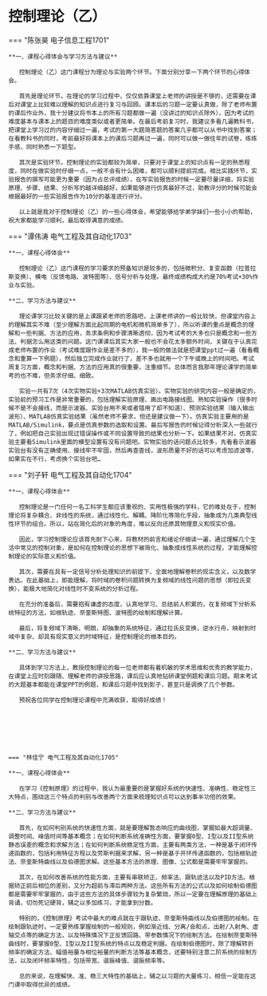 # 控制理论（乙）

=== "陈张昊 电子信息工程1701"

    **一、课程心得体会与学习方法与建议**

    ​	控制理论（乙）这门课程分为理论与实验两个环节。下面分别分享一下两个环节的心得体会。

    ​	首先是理论环节。在理论的学习过程中，仅仅依靠课堂上老师的讲授是不够的，还需要在课后对课堂上比较难以理解的知识点进行复习与回顾。课本后的习题一定要认真做，除了老师布置的课后作业外，我十分建议将书本上的所有习题都做一遍（没讲过的知识点除外），因为考试的难度基本与课本上的题目的难度类似或者更简单。在最后考前复习时，我建议多看几遍教科书，把课堂上学习过的内容仔细过一遍，考试的第一大题简答题的答案几乎都可以从书中找到答案；在看教科书的同时，考前最好将课本上的课后习题再过一遍，同时可以做一做往年的试卷，练练手感，同时熟悉一下题型。

    ​	其次是实验环节。控制理论的实验都较为简单，只要对于课堂上的知识点有一定的熟悉程度，同时在做实验时仔细一点，一般不会有什么困难，都可以顺利提前完成。相比实践环节，实验报告的撰写可能更为重要（因为占总评成绩），在写实验报告的时候一定要尽量详细，将实验原理、步骤、结果、分析写的越详细越好，如果能够进行仿真最好不过，助教评分的时候可能会根据最好的一些实验报告作为10分的基准进行评分。

    ​	以上就是我对于控制理论（乙）的一些心得体会，希望能够给学弟学妹们一些小小的帮助，祝大家都能学习顺利，最后取得满意的成绩。

=== "谭伟涛 电气工程及其自动化1703"

    **一、课程心得体会**

    ​	控制理论（乙）这门课程的学习要求的预备知识是较多的，包括微积分、复变函数（拉普拉斯变换）、模电（反馈电路、波特图等）、信号分析与处理。最终成绩构成大约是70%考试+30%作业与实验。

    **二、学习方法与建议**

    ​	理论课学习比较关键的是上课跟紧老师的思路吧，上课老师讲的一般比较快，但课堂内容上的理解其实不难（至少理解方面比起同期的电机和微机简单多了），所以听课的重点是概念的理解和一些判据、方法的应用，务求条例和步骤清晰透彻，因为考试考的大多也只是概念和一些方法、判据怎么用这类的问题。这门课课后其实大家一般也不会花太多额外时间，关键在于认真完成老师布置的作业（考试难度跟作业是差不多的），我一般的做法就是把课堂ppt过一遍（看看概念和重算一下例题），然后独立完成作业就行了，差不多也就用一个下午或晚上的时间吧。考试周复习方面，概念和判据、方法的应用真的很重要，注重细节。总体而言我那年理论课学的简单考的也不难，但务求仔细、细致。

    ​	实验一共有7次（4次实物实验+3次MATLAB仿真实验）。实物实验的研究内容一般是确定的，实验前的预习工作是非常重要的，包括理解实验原理、画出电路接线图、熟知实验操作（很多时候不是不会接线，而是示波器、实验台用不来或者错用了却不知道）、预测实验结果（输入输出波形）、MATLAB仿真实验结果（虽然老师不要求，但还是建议做一下）。仿真实验主要用的是MATLAB/Simulink，要点是仿真参数的选取和设置。最后写报告的时候记得分析深入一些就行了，例如把自己实验出现过错误操作或不同设置导致的结果也分析一下。如果结果不对，仿真实验主要看Simulink里面的模型设置有没有问题吧。实物实验的话问题点比较多，先看看示波器实验台有没有正确使用、接线牢不牢固，然后再查查线，波形质量不好的话可以考虑加滤波等，如果实在不行，考虑换个实验台吧…

=== "刘子轩 电气工程及其自动化1704"

    **一、课程心得体会**

    ​	控制理论是一门任何一名工科学生都应该重视的、实用性极强的学科，它的难处在于，控制理论将复杂耦合、非线性的系统，通过线性化、解耦、降阶化等简化手段，抽象成为几类典型线性环节的组合。所以，站在简化后的对象的角度，难以反向还原其物理意义和现实价值。

    ​	因此，学习控制理论应该首先耐下心来，将教材的前言和绪论仔细读一遍，通过理解几个生活中常见的控制对象，是如何在控制理论的思想下被简化、抽象成线性系统的过程，才能理解控制理论的实际意义和价值。

    ​	其次，需要在具有一定信号分析处理知识的前提下，全面地理解卷积的现实含义，以及数学表达。在此基础上，即能理解，将时域的卷积问题转换为复频域的线性问题的思想（即拉氏变换），能极大地简化对线性时不变系统的分析过程。

    ​	在充分的准备后，需要抱有谦虚的态度，认真地学习、总结前人积累的，在复频域下分析系统特征的方法，如根轨迹、奈奎斯特图、波特图的绘制和理解计算。

    ​	最后，将复频域下清晰、明朗，却抽象的系统特征，通过拉氏反变换，逆水行舟，映射到时域中复杂、却具有现实意义的时域特征，是控制理论的根本目的。

    **二、学习方法与建议**

    ​	具体到学习方法上，教授控制理论的每一位老师都有着机敏的学术思维和优秀的教学能力，在课堂上应时刻跟随、理解老师的讲授思路，课后应认真地钻研课堂例题和课后习题。期末考试的大题基本都能在课堂PPT的例题，和课后习题中找到影子，甚至只是调换了几个参数。

    ​	预祝各位同学在控制理论课程中充满收获，取得好成绩！

    

    

    

    === "林佳宁 电气工程及其自动化1705"

    **一、课程心得体会**

    ​	在学习《控制原理》的过程中，我认为最重要的是掌握好系统的快速性、准确性、稳定性三大特点，围绕这三个特点的判别与改善两个方面来梳理知识点可以达到事半功倍的效果。

    **二、学习方法与建议**

    ​	首先，在如何判别系统的快速性方面，就是要理解暂态响应的曲线图，掌握如最大超调量、调整时间、峰值时间等基本概念；在如何判断系统准确性方面，要掌握0型、I型以及II型系统静态误差的概念和求解方法；在如何判断系统稳定性方面，主要有两类方法，一种是基于闭环传递函数的，包括利用特征方程以及劳斯判据来求解，另一种是基于开环传递函数的，包括根轨迹法、奈奎斯特曲线以及伯德图求解。这些基本方法的原理、图像、公式都是需要牢牢掌握的。

    ​	其次，在如何改善系统的性能方面，主要有串联矫正、频率法、跟轨迹法以及PID方法。根据矫正前后相位的差别，又分为超前与滞后两种方法。这些所有方法的公式以及如何绘制伯德图都是需要牢牢掌握的，由于这些方法的具体步骤较为复杂繁琐，所以一定要在理解原理的基础上背诵，切勿死记硬背，辅之以多加练习，才能拿到分数。

    ​	特别的，《控制原理》考试中最大的难点就在于跟轨迹、奈奎斯特曲线以及伯德图的绘制。在绘制跟轨迹时，一定要熟练掌握绘制的一般规则，例如渐近线、分离/会和点、出射/入射角、虚轴交点等的确定方法，以及特殊情况下正反馈回路、带参数情况下的绘制方法。在绘制奈奎斯特曲线时，要掌握0型、I型以及II型系统的特点以及稳定判据。在绘制伯德图时，除了理解转折频率的确定方法、幅值裕量与相位裕量的判断方法等基本概念，还要特别注意二阶系统的绘制方法，以及闭环频率特性，包括带宽、谐振峰值、谐振频率等。

    ​	总的来说，在理解快、准、稳三大特性的基础上，辅之以习题的大量练习，相信一定能在这门课中取得优异的成绩。